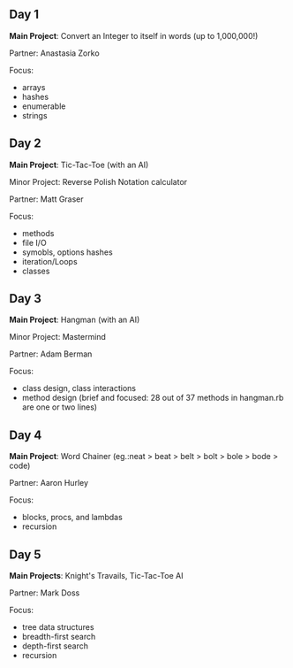 Day 1
---
**Main Project**: Convert an Integer to itself in words (up to 1,000,000!)

Partner: Anastasia Zorko

Focus:

* arrays
* hashes
* enumerable
* strings

Day 2
---
**Main Project**: Tic-Tac-Toe (with an AI)

Minor Project: Reverse Polish Notation calculator

Partner: Matt Graser

Focus:

* methods
* file I/O
* symobls, options hashes
* iteration/Loops
* classes

Day 3
---
**Main Project**: Hangman (with an AI)

Minor Project: Mastermind

Partner: Adam Berman

Focus:

* class design, class interactions
* method design (brief and focused: 28 out of 37 methods in hangman.rb are one or two lines)

Day 4
---
**Main Project**: Word Chainer (eg.:neat > beat > belt > bolt > bole > bode > code)

Partner: Aaron Hurley

Focus:

* blocks, procs, and lambdas
* recursion

Day 5
---
**Main Projects**: Knight's Travails, Tic-Tac-Toe AI

Partner: Mark Doss

Focus:

* tree data structures
* breadth-first search
* depth-first search
* recursion